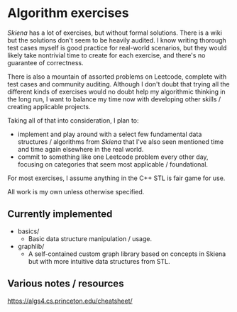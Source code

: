 # Algorithm exercises

*Skiena* has a lot of exercises, but without formal solutions. There is a wiki but the solutions don't seem to be heavily audited. I know writing thorough test cases myself is good practice for real-world scenarios, but they would likely take nontrivial time to create for each exercise, and there's no guarantee of correctness.

There is also a mountain of assorted problems on Leetcode, complete with test cases and community auditing. Although I don't doubt that trying all the different kinds of exercises would no doubt help my algorithmic thinking in the long run, I want to balance my time now with developing other skills / creating applicable projects.

Taking all of that into consideration, I plan to:
- implement and play around with a select few fundamental data structures / algorithms from *Skiena* that I've also seen mentioned time and time again elsewhere in the real world.
- commit to something like one Leetcode problem every other day, focusing on categories that seem most applicable / foundational.

For most exercises, I assume anything in the C++ STL is fair game for use. 

All work is my own unless otherwise specified.

## Currently implemented

- basics/
    - Basic data structure manipulation / usage.
- graphlib/
    - A self-contained custom graph library based on concepts in Skiena but with more intuitive data structures from STL.

## Various notes / resources

https://algs4.cs.princeton.edu/cheatsheet/

